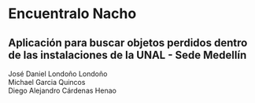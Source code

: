 # Encuentralo Nacho
## Aplicación para buscar objetos perdidos dentro de las instalaciones de la UNAL - Sede Medellín

José Daniel Londoño Londoño <br>
Michael Garcia Quincos <br>
Diego Alejandro Cárdenas Henao
